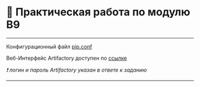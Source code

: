 # 📄 Практическая работа по модулю B9

---

Конфигурационный файл [pip.conf](https://github.com/SergeyErshov/b9-project/blob/b9/develop/data/158.160.50.122/etc/pip.conf)  

Веб-Интерфейс Artifactory доступен по [ссылке](http://158.160.50.122/ui)  

*❗ логин и пароль Artifactory указан в ответе к заданию*

---